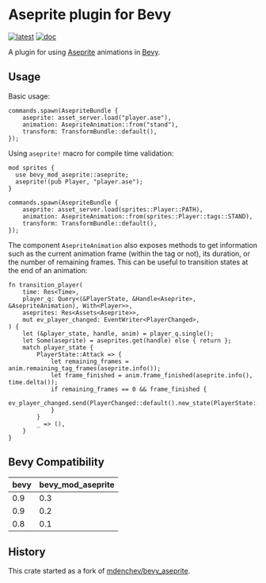 # Aseprite plugin for Bevy

[![latest]][crates.io] [![doc]][docs.rs]

[latest]: https://img.shields.io/crates/v/bevy_mod_aseprite.svg
[crates.io]: https://crates.io/crates/bevy_mod_aseprite
[doc]: https://docs.rs/bevy_mod_aseprite/badge.svg
[docs.rs]: https://docs.rs/bevy_mod_aseprite

A plugin for using [Aseprite][] animations in [Bevy][].

[bevy]: https://bevyengine.org/
[aseprite]: https://www.aseprite.org/

## Usage

Basic usage:

```rust,ignore
commands.spawn(AsepriteBundle {
    aseprite: asset_server.load("player.ase"),
    animation: AsepriteAnimation::from("stand"),
    transform: TransformBundle::default(),
});
```

Using `aseprite!` macro for compile time validation:

```rust,ignore
mod sprites {
  use bevy_mod_aseprite::aseprite;
  aseprite!(pub Player, "player.ase");
}

commands.spawn(AsepriteBundle {
    aseprite: asset_server.load(sprites::Player::PATH),
    animation: AsepriteAnimation::from(sprites::Player::tags::STAND),
    transform: TransformBundle::default(),
});
```

The component `AsepriteAnimation` also exposes methods to get information such as the
current animation frame (within the tag or not), its duration, or the number of
remaining frames. This can be useful to transition states at the end of an animation:

```rust,ignore
fn transition_player(
    time: Res<Time>,
    player_q: Query<(&PlayerState, &Handle<Aseprite>, &AsepriteAnimation), With<Player>>,
    aseprites: Res<Assets<Aseprite>>,
    mut ev_player_changed: EventWriter<PlayerChanged>,
) {
    let (&player_state, handle, anim) = player_q.single();
    let Some(aseprite) = aseprites.get(handle) else { return };
    match player_state {
        PlayerState::Attack => {
            let remaining_frames = anim.remaining_tag_frames(aseprite.info());
            let frame_finished = anim.frame_finished(aseprite.info(), time.delta());
            if remaining_frames == 0 && frame_finished {
                ev_player_changed.send(PlayerChanged::default().new_state(PlayerState::Stand));
            }
        }
        _ => (),
    }
}
```

## Bevy Compatibility

| **bevy** | **bevy_mod_aseprite** |
|----------|-----------------------|
| 0.9      | 0.3                   |
| 0.9      | 0.2                   |
| 0.8      | 0.1                   |

## History

This crate started as a fork of [mdenchev/bevy_aseprite][].

[mdenchev/bevy_aseprite]: https://github.com/mdenchev/bevy_aseprite
